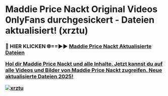 # Maddie Price Nackt Original Videos 0nlyFans durchgesickert - Dateien aktualisiert! (xrztu)

<h3>🔴 HIER KLICKEN 🌐==►► <a href="https://tinyurl.com/h6vf6nb8" rel="nofollow">Maddie Price Nackt Aktualisierte Dateien

Hol dir Maddie Price Nackt und alle Inhalte. Jetzt kannst du auf alle Videos und Bilder von Maddie Price Nackt zugreifen. Neue aktualisierte Dateien 2025!

[![xrztu](https://i.imgur.com/sD4kR3V.gif)](https://tinyurl.com/h6vf6nb8)

